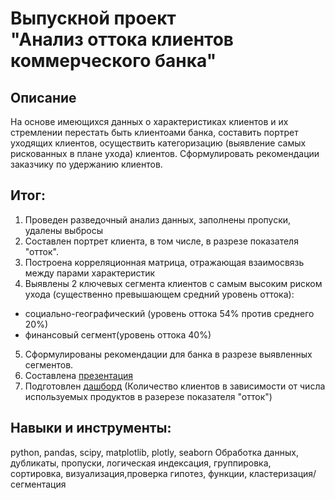 # Выпускной проект<BR> "Анализ оттока клиентов коммерческого банка"

## Описание

На основе имеющихся данных о характеристиках клиентов и их стремлении перестать быть клиентоами банка, составить портрет уходящих клиентов, осуществить категоризацию (выявление самых рискованных в плане ухода) клиентов. Сформулировать рекомендации заказчику по удержанию клиентов.

## Итог:
1. Проведен разведочный анализ данных, заполнены пропуски, удалены выбросы
2. Составлен портрет клиента, в том числе, в разрезе показателя "отток".
3. Построена корреляционная матрица, отражающая взаимосвязь между парами характеристик
4. Выявлены 2 ключевых сегмента клиентов с самым высоким риском ухода (существенно превышающем средний уровень оттока):
  - социально-географический (уровень оттока 54% против среднего 20%)
  - финансовый сегмент(уровень оттока 40%)
5. Сформулированы  рекомендации для банка в разрезе выявленных сегментов.
6. Составлена [презентация](Проект_Анализ_оттока_клиентов_коммерческого_банка/presentation_client_churn.pdf)
7. Подготовлен [дашборд](https://public.tableau.com/app/profile/rustam.aliev/viz/final_aliev_dash/dash1) (Количество клиентов в зависимости от числа используемых продуктов в разерезе показателя "отток")


## Навыки и инструменты:
python, pandas, scipy, matplotlib, plotly, seaborn
Обработка данных, дубликаты, пропуски, логическая индексация, группировка, сортировка, визуализация,проверка гипотез, функции, кластеризация/сегментация

